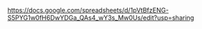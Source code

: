 https://docs.google.com/spreadsheets/d/1pVtBfzENG-S5PYG1w0fH6DwYDGa_QAs4_wY3s_Mw0Us/edit?usp=sharing

